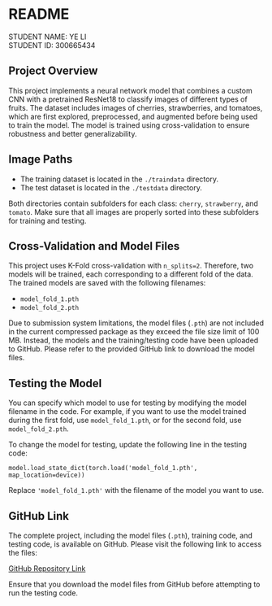 # README

STUDENT NAME: YE LI  
STUDENT ID: 300665434

## Project Overview 

This project implements a neural network model that combines a custom CNN with a pretrained ResNet18 to classify images of different types of fruits. The dataset includes images of cherries, strawberries, and tomatoes, which are first explored, preprocessed, and augmented before being used to train the model. The model is trained using cross-validation to ensure robustness and better generalizability. 

## Image Paths 

- The training dataset is located in the `./traindata` directory. 
- The test dataset is located in the `./testdata` directory. 

Both directories contain subfolders for each class: `cherry`, `strawberry`, and `tomato`. Make sure that all images are properly sorted into these subfolders for training and testing. 

## Cross-Validation and Model Files 

This project uses K-Fold cross-validation with `n_splits=2`. Therefore, two models will be trained, each corresponding to a different fold of the data. The trained models are saved with the following filenames: 

- `model_fold_1.pth` 
- `model_fold_2.pth` 

Due to submission system limitations, the model files (`.pth`) are not included in the current compressed package as they exceed the file size limit of 100 MB. Instead, the models and the training/testing code have been uploaded to GitHub. Please refer to the provided GitHub link to download the model files.

## Testing the Model 

You can specify which model to use for testing by modifying the model filename in the code. For example, if you want to use the model trained during the first fold, use `model_fold_1.pth`, or for the second fold, use `model_fold_2.pth`.

To change the model for testing, update the following line in the testing code: 

```
model.load_state_dict(torch.load('model_fold_1.pth', map_location=device))
```

Replace `'model_fold_1.pth'` with the filename of the model you want to use. 

## GitHub Link

The complete project, including the model files (`.pth`), training code, and testing code, is available on GitHub. Please visit the following link to access the files:

[GitHub Repository Link](https://github.com/typicalspider98/AIML421Final.git)                 

Ensure that you download the model files from GitHub before attempting to run the testing code.

